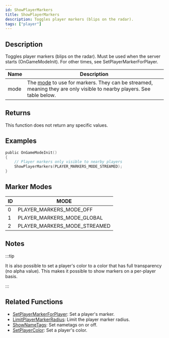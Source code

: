 ```yaml
---
id: ShowPlayerMarkers
title: ShowPlayerMarkers
description: Toggles player markers (blips on the radar).
tags: ["player"]
---
```


## Description

Toggles player markers (blips on the radar). Must be used when the server starts (OnGameModeInit). For other times, see SetPlayerMarkerForPlayer.

| Name | Description                                                                                                                           |
| ---- | ------------------------------------------------------------------------------------------------------------------------------------- |
| mode | The [mode](#marker-modes) to use for markers. They can be streamed, meaning they are only visible to nearby players. See table below. |

## Returns

This function does not return any specific values.

## Examples

```c
public OnGameModeInit()
{
    // Player markers only visible to nearby players
    ShowPlayerMarkers(PLAYER_MARKERS_MODE_STREAMED);
}
```

## Marker Modes

| ID  | MODE                         |
| --- | ---------------------------- |
| 0   | PLAYER_MARKERS_MODE_OFF      |
| 1   | PLAYER_MARKERS_MODE_GLOBAL   |
| 2   | PLAYER_MARKERS_MODE_STREAMED |

## Notes

:::tip

It is also possible to set a player's color to a color that has full transparency (no alpha value). This makes it possible to show markers on a per-player basis.

:::

## Related Functions

- [SetPlayerMarkerForPlayer](../functions/SetPlayerMarkerForPlayer.md): Set a player's marker.
- [LimitPlayerMarkerRadius](../functions/LimitPlayerMarkerRadius.md): Limit the player marker radius.
- [ShowNameTags](../functions/ShowNameTags.md): Set nametags on or off.
- [SetPlayerColor](../functions/SetPlayerColor.md): Set a player's color.
